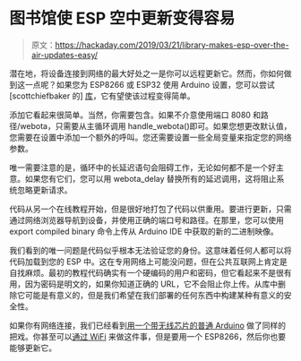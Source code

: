 # 图书馆使 ESP 空中更新变得容易

> 原文：<https://hackaday.com/2019/03/21/library-makes-esp-over-the-air-updates-easy/>

潜在地，将设备连接到网络的最大好处之一是你可以远程更新它。然而，你如何做到这一点呢？如果您为 ESP8266 或 ESP32 使用 Arduino 设置，您可以尝试[scottchiefbaker 的] [库](https://github.com/scottchiefbaker/ESP-WebOTA)，它有望使该过程变得简单。

添加它看起来很简单。当然，你需要包含。如果不介意使用端口 8080 和路径/webota，只需要从主循环调用 handle_webota()即可。如果您想更改默认值，您需要在设置中添加一个额外的呼叫。您还需要设置一些全局变量来指定您的网络参数。

唯一需要注意的是，循环中的长延迟语句会阻碍工作，无论如何都不是一个好主意。如果您有它们，您可以用 webota_delay 替换所有的延迟调用，这将阻止系统忽略更新请求。

代码从另一个在线教程开始，但是很好地打包了代码以供重用。要进行更新，只需通过网络浏览器导航到设备，并使用正确的端口号和路径。在那里，您可以使用 export compiled binary 命令上传从 Arduino IDE 中获取的新的二进制映像。

我们看到的唯一问题是代码似乎根本无法验证您的身份。这意味着任何人都可以将代码加载到您的 ESP 中。这在专用网络上可能没问题，但在公共互联网上肯定是自找麻烦。最初的教程代码确实有一个硬编码的用户和密码，但它看起来不是很有用，因为密码是明文的，如果你知道正确的 URL，它不会阻止你上传。从库中删除它可能是有意义的，但是我们希望在我们部署的任何东西中构建某种有意义的安全性。

如果你有网络连接，我们已经看到[用一个带无线芯片的普通 Arduino](https://hackaday.com/2018/01/18/over-the-air-updates-for-your-arduino/) 做了同样的把戏。你甚至可以[通过 WiFi](https://hackaday.com/2014/11/13/programming-an-arduino-over-wifi-with-the-esp8266/) 来做这件事，但是要用一个 ESP8266，然后你也要能够更新它。